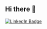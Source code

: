 ## Hi there 👋
<div id="badges">
  <a href="https://www.linkedin.com/in/uzairidrees001">
    <img src="https://img.shields.io/badge/LinkedIn-blue?style=for-the-badge&logo=linkedin&logoColor=white" alt="LinkedIn Badge"/>
 </div>

<!--
**UzairIdrees/UzairIdrees** is a ✨ _special_ ✨ repository because its `README.md` (this file) appears on your GitHub profile.

Here are some ideas to get you started:

- 🔭 I’m currently working on ...
- 🌱 I’m currently learning ...
- 👯 I’m looking to collaborate on ...
- 🤔 I’m looking for help with ...
- 💬 Ask me about ...
- 📫 How to reach me: ...
- 😄 Pronouns: ...
- ⚡ Fun fact: ...
-->
